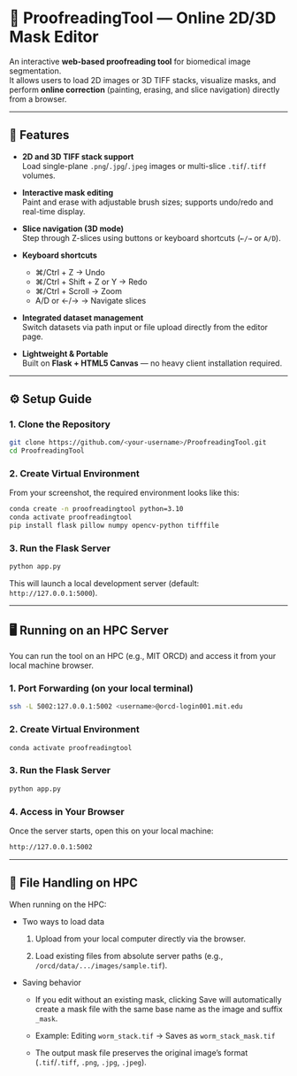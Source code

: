 # 🧠 ProofreadingTool — Online 2D/3D Mask Editor

An interactive **web-based proofreading tool** for biomedical image segmentation.  
It allows users to load 2D images or 3D TIFF stacks, visualize masks, and perform **online correction** (painting, erasing, and slice navigation) directly from a browser.

---

## 🚀 Features

- **2D and 3D TIFF stack support**  
  Load single-plane `.png`/`.jpg`/`.jpeg` images or multi-slice `.tif`/`.tiff` volumes.

- **Interactive mask editing**  
  Paint and erase with adjustable brush sizes; supports undo/redo and real-time display.

- **Slice navigation (3D mode)**  
  Step through Z-slices using buttons or keyboard shortcuts (`←/→` or `A/D`).

- **Keyboard shortcuts**
  - ⌘/Ctrl + Z → Undo  
  - ⌘/Ctrl + Shift + Z or Y → Redo  
  - ⌘/Ctrl + Scroll → Zoom  
  - A/D or ←/→ → Navigate slices

- **Integrated dataset management**  
  Switch datasets via path input or file upload directly from the editor page.

- **Lightweight & Portable**  
  Built on **Flask + HTML5 Canvas** — no heavy client installation required.

---

## ⚙️ Setup Guide

### 1. Clone the Repository
```bash
git clone https://github.com/<your-username>/ProofreadingTool.git
cd ProofreadingTool
```

### 2. Create Virtual Environment

From your screenshot, the required environment looks like this:
```bash
conda create -n proofreadingtool python=3.10
conda activate proofreadingtool
pip install flask pillow numpy opencv-python tifffile
```

### 3. Run the Flask Server
```bash
python app.py
```

This will launch a local development server (default: `http://127.0.0.1:5000`).

---

## 🖥️ Running on an HPC Server

You can run the tool on an HPC (e.g., MIT ORCD) and access it from your local machine browser.

### 1. Port Forwarding (on your local terminal)
```bash
ssh -L 5002:127.0.0.1:5002 <username>@orcd-login001.mit.edu
```

### 2. Create Virtual Environment
```bash
conda activate proofreadingtool
```

### 3. Run the Flask Server
```bash
python app.py
```

### 4. Access in Your Browser

Once the server starts, open this on your local machine:
```bash
http://127.0.0.1:5002
```

---

## 📂 File Handling on HPC

When running on the HPC:

- Two ways to load data

  1. Upload from your local computer directly via the browser.

  2. Load existing files from absolute server paths (e.g., `/orcd/data/.../images/sample.tif`).

- Saving behavior

  - If you edit without an existing mask, clicking Save will automatically create a mask file with the same base name as the image and suffix `_mask`.

  - Example:
    Editing `worm_stack.tif` → Saves as `worm_stack_mask.tif`

  - The output mask file preserves the original image’s format (`.tif`/`.tiff`, `.png`, `.jpg`, `.jpeg`).
